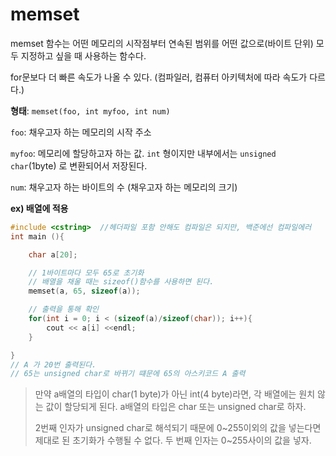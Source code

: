 # memset

memset 함수는 어떤 메모리의 시작점부터 연속된 범위를 어떤 값으로(바이트 단위) 모두 지정하고 싶을 때 사용하는 함수다.

for문보다 더 빠른 속도가 나올 수 있다. (컴파일러, 컴퓨터 아키텍처에 따라 속도가 다르다.)



**형태**: `memset(foo, int myfoo, int num)`

`foo`: 채우고자 하는 메모리의 시작 주소

`myfoo`: 메모리에 할당하고자 하는 값. `int` 형이지만 내부에서는 `unsigned char`(1byte) 로 변환되어서 저장된다.

`num`: 채우고자 하는 바이트의 수 (채우고자 하는 메모리의 크기)

**ex) 배열에 적용**

```c++
#include <cstring>  //헤더파일 포함 안해도 컴파일은 되지만, 백준에선 컴파일에러
int main (){

    char a[20];

    // 1바이트마다 모두 65로 초기화
    // 배열을 채울 때는 sizeof()함수를 사용하면 된다.
    memset(a, 65, sizeof(a));

    // 출력을 통해 확인
    for(int i = 0; i < (sizeof(a)/sizeof(char)); i++){
        cout << a[i] <<endl;
    }

}
// A 가 20번 출력된다.
// 65는 unsigned char로 바뀌기 떄문에 65의 아스키코드 A 출력
```

> 만약 a배열의 타입이 char(1 byte)가 아닌 int(4 byte)라면, 각 배열에는 원치 않는 값이 할당되게 된다.   a배열의 타입은 char 또는 unsigned char로 하자.
>
> 2번째 인자가 unsigned char로 해석되기 때문에 0~255이외의 값을 넣는다면 제대로 된 초기화가 수행될 수 없다. 두 번째 인자는 0~255사이의 값을 넣자.